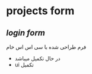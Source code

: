 # projects form 
## _login form_



فرم طراحی شده با سی اس اس خام 

- در حال تکمیل میباشد
- ui تکمیل
